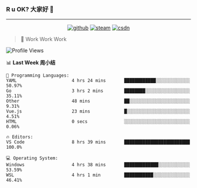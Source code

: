 ### R u OK? 大家好 👋

___

<p align="center">
  <a href="https://bigkjp97.github.io/"><img src="https://img.shields.io/badge/-GitPage-lightgrey" alt="github"></a>
  <a href="https://steamcommunity.com/id/bigkjp/"><img src="https://img.shields.io/badge/-Steam-black" alt="steam"></a>
  <a href="https://blog.csdn.net/qq_38986088"><img src="https://img.shields.io/badge/CSDN-cf000e" alt="csdn"></a>
</p>

> 🧟 Work Work Work

<!--START_SECTION:kjp readme-->
![Profile Views](http://img.shields.io/badge/Mi%20Amigos%E2%99%82%EF%B8%8F-0-ff69b4)

📊 **Last Week 周小结** 

```text
💬 Programming Languages: 
YAML                     4 hrs 24 mins       ████████████░░░░░░░░░░░░░   50.97% 
Go                       3 hrs 2 mins        ████████░░░░░░░░░░░░░░░░░   35.11% 
Other                    48 mins             ██░░░░░░░░░░░░░░░░░░░░░░░   9.31% 
Vue.js                   23 mins             █░░░░░░░░░░░░░░░░░░░░░░░░   4.51% 
HTML                     0 secs              ░░░░░░░░░░░░░░░░░░░░░░░░░   0.06%

🔥 Editors: 
VS Code                  8 hrs 39 mins       █████████████████████████   100.0%

💻 Operating System: 
Windows                  4 hrs 38 mins       █████████████░░░░░░░░░░░░   53.59% 
WSL                      4 hrs 1 min         ███████████░░░░░░░░░░░░░░   46.41%

```


<!--END_SECTION:kjp readme-->

<!--
**bigkjp97/bigkjp97** is a ✨ _special_ ✨ repository because its `README.md` (this file) appears on your GitHub profile.

Here are some ideas to get you started:

- 🔭 I’m currently working on ...
- 🌱 I’m currently learning ...
- 👯 I’m looking to collaborate on ...
- 🤔 I’m looking for help with ...
- 💬 Ask me about ...
- 📫 How to reach me: ...
- 😄 Pronouns: ...
- ⚡ Fun fact: ... -->
